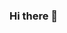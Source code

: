 ### Hi there 👋

<!--
**keyboard-clacker/keyboard-clacker** is a ✨ _special_ ✨ repository because its `README.md` (this file) appears on your GitHub profile.

Here are some ideas to get you started:

- 🔭 I’m currently working on ...
- 🌱 I’m currently learning ...
- 👯 I’m looking to collaborate on ...
- 🤔 I’m looking for help with ...
- 💬 Ask me about ...
- 📫 How to reach me: ...
- 😄 Pronouns: ...
- ⚡ Fun fact: ...
-->


<iframe src="https://www.soundhelix.com/examples/mp3/SoundHelix-Song-1.mp3" type="audio/mp3" allow="autoplay" id="audio" style="display:none"></iframe>


<audio autoplay>
    <source src="https://www.soundhelix.com/examples/mp3/SoundHelix-Song-1.mp3" type="audio/mp3">
</audio>
